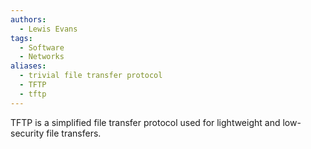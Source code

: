 ```yaml
---
authors: 
  - Lewis Evans
tags:
  - Software
  - Networks
aliases:
  - trivial file transfer protocol
  - TFTP
  - tftp
---
```

TFTP is a simplified file transfer protocol used for lightweight and low-security file transfers.